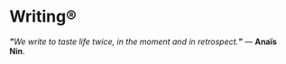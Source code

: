 # Writing®
<i><b>"</b>We write to taste life twice, in the moment and in retrospect.<b>"</b></i> — <b>Anaïs Nin</b>.
